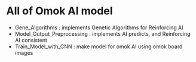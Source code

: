 # All of Omok AI model

- Gene_Algorithms : implements Genetic Algorithms for Reinforcing AI
- Model_Output_Preprocessing : implements AI predicts, and Reinforcing AI consistent
- Train_Model_with_CNN : make model for omok AI using omok board images